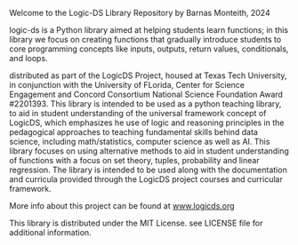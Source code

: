 Welcome to the Logic-DS Library Repository
by Barnas Monteith, 2024

logic-ds is a Python library aimed at helping students learn functions; in this library we focus on creating functions that gradually introduce students to core programming concepts like inputs, outputs, return values, conditionals, and loops.

distributed as part of the LogicDS Project, housed at Texas Tech University, in conjunction with the University of FLorida, Center for Science Engagement and Concord Consortium
National Science Foundation Award #2201393.  This library is intended to be used as a python teaching library, to aid in student understanding of the universal framework concept of LogicDS, which emphasizes he use of logic and reasoning principles in the pedagogical approaches to teaching fundamental skills behind data science, including math/statistics, computer science as well as AI.
This library focuses on using alternative methods to aid in student understanding of functions with a focus on set theory, tuples, probability and linear regression.  The library is intended to be used along with the documentation and curricula provided through the LogicDS project courses and curricular framework.  

More info about this project can be found at www.logicds.org

This library is distributed under the MIT License. see LICENSE file for additional information.


